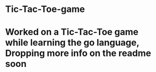 # Tic-Tac-Toe-game 
# Worked on a Tic-Tac-Toe game while learning the go language, Dropping more info on the readme soon
